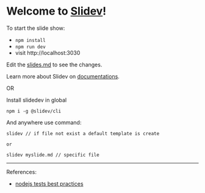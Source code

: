 # Welcome to [Slidev](https://github.com/slidevjs/slidev)!

To start the slide show:

- `npm install`
- `npm run dev`
- visit http://localhost:3030

Edit the [slides.md](./slides.md) to see the changes.

Learn more about Slidev on [documentations](https://sli.dev/).

OR

Install slidedev in global

```shell
npm i -g @slidev/cli
```

And anywhere use command:

```shell
slidev // if file not exist a default template is create

or 

slidev myslide.md // specific file
```

---

References:

- [nodejs tests best practices](https://github.com/goldbergyoni/javascript-testing-best-practices)
